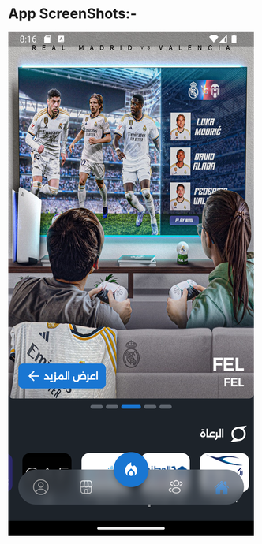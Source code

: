 # App ScreenShots:-

![Alt text](https://github.com/khaled45690/App-ScreenShots/blob/main/FOOTBallApp/Screenshot_1701022561.png)
